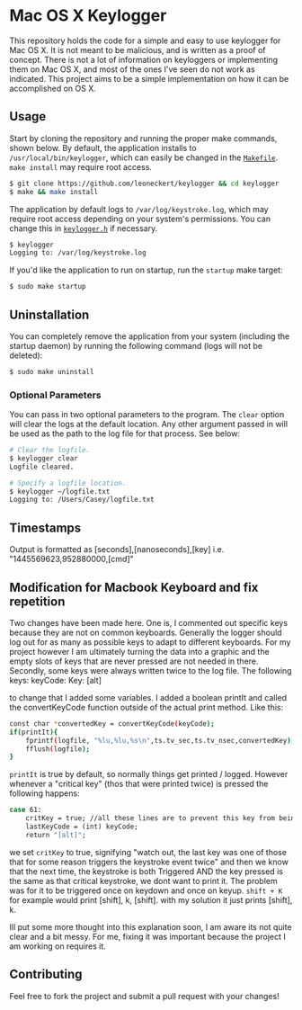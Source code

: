 # Mac OS X Keylogger

This repository holds the code for a simple and easy to use keylogger for Mac OS X. It is not meant to be malicious, and is written as a proof of concept. There is not a lot of information on keyloggers or implementing them on Mac OS X, and most of the ones I've seen do not work as indicated. This project aims to be a simple implementation on how it can be accomplished on OS X.

## Usage

Start by cloning the repository and running the proper make commands, shown below. By default, the application installs to `/usr/local/bin/keylogger`, which can easily be changed in the [`Makefile`](https://github.com/leoneckert/keylogger/blob/master/Makefile). `make install` may require root access.

```bash
$ git clone https://github.com/leoneckert/keylogger && cd keylogger
$ make && make install
```

The application by default logs to `/var/log/keystroke.log`, which may require root access depending on your system's permissions. You can change this in [`keylogger.h`](https://github.com/leoneckert/keylogger/blob/master/keylogger.h#L12) if necessary.

```bash
$ keylogger
Logging to: /var/log/keystroke.log
```

If you'd like the application to run on startup, run the `startup` make target:

```bash
$ sudo make startup
```

## Uninstallation

You can completely remove the application from your system (including the startup daemon) by running the following command (logs will not be deleted):

```bash
$ sudo make uninstall
```

### Optional Parameters

You can pass in two optional parameters to the program. The `clear` option will clear the logs at the default location. Any other argument passed in will be used as the path to the log file for that process. See below:

```bash
# Clear the logfile.
$ keylogger clear
Logfile cleared.

# Specify a logfile location.
$ keylogger ~/logfile.txt
Logging to: /Users/Casey/logfile.txt
```

## Timestamps

Output is formatted as [seconds],[nanoseconds],[key] i.e. "1445569623,952880000,[cmd]"

## Modification for Macbook Keyboard and fix repetition

Two changes have been made here. One is, I commented out specific keys because they are not on common keyboards. Generally the logger should log out for as many as possible keys to adapt to different keyboards. For my project however I am ultimately turning the data into a graphic and the empty slots of keys that are never pressed are not needed in there. 
Secondly, some keys were always written twice to the log file. 
The following keys:
keyCode: Key: [alt]

to change that I added some variables. I added a boolean printIt and called the convertKeyCode function outside of the actual print method. Like this:
```bash
const char *convertedKey = convertKeyCode(keyCode);
if(printIt){
    fprintf(logfile, "%lu,%lu,%s\n",ts.tv_sec,ts.tv_nsec,convertedKey);
    fflush(logfile);
} 
```
`printIt` is true by default, so normally things get printed / logged. However whenever a "critical key" (thos that were printed twice) is pressed the following happens:
```bash
case 61: 
    critKey = true; //all these lines are to prevent this key from being printed twice
    lastKeyCode = (int) keyCode; 
    return "[alt]"; 
```
we set `critKey` to true, signifying "watch out, the last key was one of those that for some reason triggers the keystroke event twice" and then we know that the next time, the keystroke is both Triggered AND the key pressed is the same as that critical keystroke, we dont want to print it. The problem was for it to be triggered once on keydown and once on keyup. `shift + K` for example would print [shift], k, [shift]. with my solution it just prints [shift], k.

Ill put some more thought into this explanation soon, I am aware its not quite clear and a bit messy. For me, fixing it was important because the project I am working on requires it.



## Contributing

Feel free to fork the project and submit a pull request with your changes!